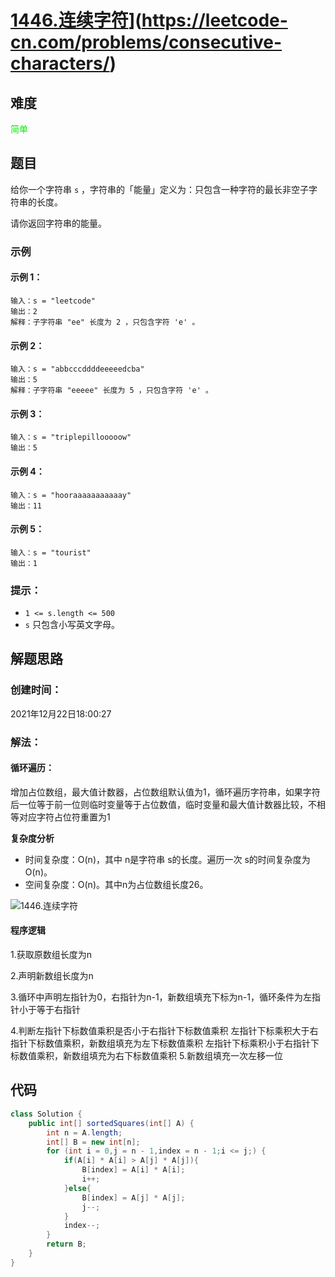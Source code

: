 # [1446.连续字符](https://leetcode-cn.com/problems/consecutive-characters/)](https://leetcode-cn.com/problems/consecutive-characters/)

## 难度

<font color=*green*>简单</font>

## 题目

给你一个字符串 `s` ，字符串的「能量」定义为：只包含一种字符的最长非空子字符串的长度。

请你返回字符串的能量。



### 示例

#### 示例 1：

```
输入：s = "leetcode"
输出：2
解释：子字符串 "ee" 长度为 2 ，只包含字符 'e' 。
```



#### 示例 2：

```
输入：s = "abbcccddddeeeeedcba"
输出：5
解释：子字符串 "eeeee" 长度为 5 ，只包含字符 'e' 。
```



#### 示例 3：

```
输入：s = "triplepillooooow"
输出：5
```



#### 示例 4：

```
输入：s = "hooraaaaaaaaaaay"
输出：11
```

#### 示例 5：

```
输入：s = "tourist"
输出：1
```



### 提示：

- `1 <= s.length <= 500`
- `s` 只包含小写英文字母。



## 解题思路

### 创建时间：

2021年12月22日18:00:27



### 解法：

#### 循环遍历：

增加占位数组，最大值计数器，占位数组默认值为1，循环遍历字符串，如果字符后一位等于前一位则临时变量等于占位数值，临时变量和最大值计数器比较，不相等对应字符占位符重置为1

**复杂度分析**

- 时间复杂度：O(n)，其中 n是字符串 s的长度。遍历一次 s的时间复杂度为 O(n)。
- 空间复杂度：O(n)。其中n为占位数组长度26。

![1446.连续字符](D:/leetcode/resources/image/1446.连续字符.png)



#### 程序逻辑

1.获取原数组长度为n

2.声明新数组长度为n

3.循环中声明左指针为0，右指针为n-1，新数组填充下标为n-1，循环条件为左指针小于等于右指针

4.判断左指针下标数值乘积是否小于右指针下标数值乘积
	左指针下标乘积大于右指针下标数值乘积，新数组填充为左下标数值乘积
	左指针下标乘积小于右指针下标数值乘积，新数组填充为右下标数值乘积
5.新数组填充一次左移一位

## 代码

```java
class Solution {
    public int[] sortedSquares(int[] A) {
        int n = A.length;
        int[] B = new int[n];
        for (int i = 0,j = n - 1,index = n - 1;i <= j;) {
            if(A[i] * A[i] > A[j] * A[j]){
                B[index] = A[i] * A[i];
                i++;
            }else{
                B[index] = A[j] * A[j];
                j--;
            }
            index--;
        }
        return B;
    }
}
```

